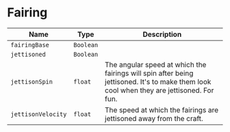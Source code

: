 # Fairing

|Name|Type|Description|
|--|--|--|
|`fairingBase`|`Boolean`||
|`jettisoned`|`Boolean`||
|`jettisonSpin`|`float`|The angular speed at which the fairings will spin after being jettisoned. It's to make them look cool when they are jettisoned. For fun.|
|`jettisonVelocity`|`float`|The speed at which the fairings are jettisoned away from the craft.|
